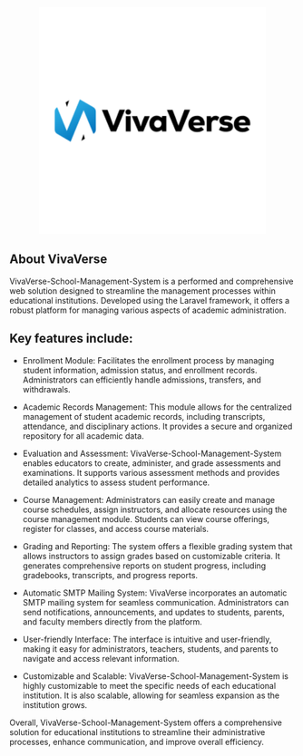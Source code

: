 <p align="center"><a href="https://laravel.com" target="_blank"><img src="https://github.com/Yassine-404/VivaVerse-School-Management-System/blob/main/public/assets/img/logo-dark.svg" width="400"></a></p>


## About VivaVerse

VivaVerse-School-Management-System is a performed and comprehensive web solution designed to streamline the management processes within educational institutions. Developed using the Laravel framework, it offers a robust platform for managing various aspects of academic administration.

## Key features include:

- Enrollment Module: Facilitates the enrollment process by managing student information, admission status, and enrollment records. Administrators can efficiently handle admissions, transfers, and withdrawals.

- Academic Records Management: This module allows for the centralized management of student academic records, including transcripts, attendance, and disciplinary actions. It provides a secure and organized repository for all academic data.

- Evaluation and Assessment: VivaVerse-School-Management-System enables educators to create, administer, and grade assessments and examinations. It supports various assessment methods and provides detailed analytics to assess student performance.

- Course Management: Administrators can easily create and manage course schedules, assign instructors, and allocate resources using the course management module. Students can view course offerings, register for classes, and access course materials.

- Grading and Reporting: The system offers a flexible grading system that allows instructors to assign grades based on customizable criteria. It generates comprehensive reports on student progress, including gradebooks, transcripts, and progress reports.

- Automatic SMTP Mailing System: VivaVerse incorporates an automatic SMTP mailing system for seamless communication. Administrators can send notifications, announcements, and updates to students, parents, and faculty members directly from the platform.

- User-friendly Interface: The interface is intuitive and user-friendly, making it easy for administrators, teachers, students, and parents to navigate and access relevant information.

- Customizable and Scalable: VivaVerse-School-Management-System is highly customizable to meet the specific needs of each educational institution. It is also scalable, allowing for seamless expansion as the institution grows.

Overall, VivaVerse-School-Management-System offers a comprehensive solution for educational institutions to streamline their administrative processes, enhance communication, and improve overall efficiency.
